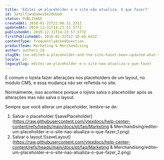 ```yaml
---
title: 'Editei um placeholder e o site não atualiza. O que fazer?'
id: 3aYplfjwuQumeiEe20UUaO
status: PUBLISHED
createdAt: 2018-01-22T22:00:31.331Z
updatedAt: 2019-12-31T14:23:57.577Z
publishedAt: 2019-12-31T14:23:57.577Z
firstPublishedAt: 2018-01-22T22:10:49.643Z
contentType: frequentlyAskedQuestion
productTeam: Marketing & Merchandising
author: authors_24
slugEN: ive-edited-a-placeholder-and-the-site-hasnt-been-updated-what-to-do
locale: pt
legacySlug: editei-um-placeholder-e-o-site-nao-atualiza-o-que-fazer
---
```


É comum o lojista fazer alterações nos placeholders de um layout, no módulo CMS, e essa mudança não ser refletida no site.

Normalmente, isso acontece porque o lojista salva o placeholder após as alterações mas não salva o layout.

Sempre que você alterar um placeholder, lembre-se de:
1. Salvar o placeholder.![savePlaceholder](https://raw.githubusercontent.com/vtexdocs/help-center-content/refs/heads/main/docs/pt/faq/Marketing & Merchandising/editei-um-placeholder-e-o-site-nao-atualiza-o-que-fazer_1.png)
2. Salvar o layout.![saveLayout](https://raw.githubusercontent.com/vtexdocs/help-center-content/refs/heads/main/docs/pt/faq/Marketing & Merchandising/editei-um-placeholder-e-o-site-nao-atualiza-o-que-fazer_2.png)


